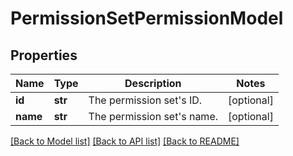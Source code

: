 # PermissionSetPermissionModel

## Properties
Name | Type | Description | Notes
------------ | ------------- | ------------- | -------------
**id** | **str** | The permission set&#39;s ID. | [optional] 
**name** | **str** | The permission set&#39;s name. | [optional] 

[[Back to Model list]](../README.md#documentation-for-models) [[Back to API list]](../README.md#documentation-for-api-endpoints) [[Back to README]](../README.md)


